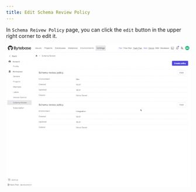 ```yaml
---
title: Edit Schema Review Policy
---
```


In `Schema Reivew Policy` page, you can click the `edit` button in the upper right corner to edit it.

![schema-review-edit](/static/docs-assets/schema-review-edit.gif)